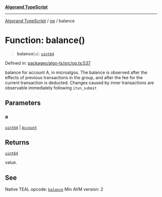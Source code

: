 [**Algorand TypeScript**](../../README.md)

***

[Algorand TypeScript](../../modules.md) / [op](../README.md) / balance

# Function: balance()

> **balance**(`a`): [`uint64`](../../index/type-aliases/uint64.md)

Defined in: [packages/algo-ts/src/op.ts:537](https://github.com/algorandfoundation/puya-ts/blob/main/packages/algo-ts/src/op.ts#L537)

balance for account A, in microalgos. The balance is observed after the effects of previous transactions in the group, and after the fee for the current transaction is deducted. Changes caused by inner transactions are observable immediately following `itxn_submit`

## Parameters

### a

[`uint64`](../../index/type-aliases/uint64.md) | [`Account`](../../index/type-aliases/Account.md)

## Returns

[`uint64`](../../index/type-aliases/uint64.md)

value.

## See

Native TEAL opcode: [`balance`](https://dev.algorand.co/reference/algorand-teal/opcodes#balance)
Min AVM version: 2
